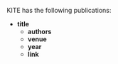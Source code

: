 KITE has the following publications:

- **title**
    - **authors**
    - **venue**
    - **year**
    - **link**

